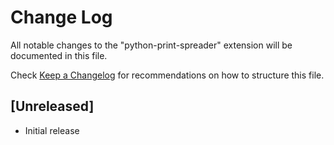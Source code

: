 # Change Log

All notable changes to the "python-print-spreader" extension will be documented in this file.

Check [Keep a Changelog](http://keepachangelog.com/) for recommendations on how to structure this file.

## [Unreleased]

- Initial release